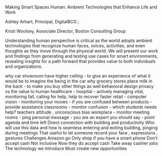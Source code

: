 Making Smart Spaces Human: Ambient Technologies that Enhance Life and Work

Ashley Arhart, Principal, DigitalBCG ;

Kristi Woolsey, Associate Director, Boston Consulting Group

Understanding human perspective is critical as the world adopts ambient technologies that recognize human faces, voices, activities, and even thoughts as they move through the physical world. We will present our work and findings from generating and testing use cases for smart environments, revealing insights for a path forward that provides value to both individuals and organizations.

why car showroom have higher celling - to give an experience of what it would be to imagine the being in the car
why grocery stores place milk in the back - to make you buy other things as well
behavioral design
privacy vs the value to human
healthcare - hospital - actively managing vital, monitoring fall, calling for help, help to recover faster
retail - computer vision - monitoring your moves - if you are confused between products - provide assistance
classrooms - monitor confusion - which students needs help? teachers attitude , unconscious bias
workplace - monitor meeting rooms - ping personal message - you are an expert you should say - point agenda and time left
Direct connection with building and productivity
Who will use this data and how
Is seamless entering and exiting building, pinging during meetings
That useful to let someone record your face , expressions , gestures
Challenges
Amazon go
Only shop if you have a smart phone
Don't accept cash
Not inclusive
Now they do accept cash
Take away cashier jobs
The technology we introduce Must create new opportunities
